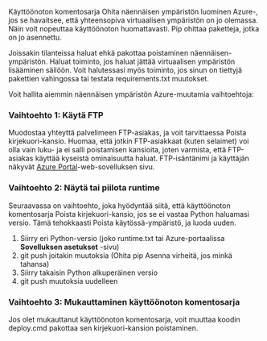 Käyttöönoton komentosarja Ohita näennäisen ympäristön luominen Azure-, jos se havaitsee, että yhteensopiva virtuaalisen ympäristön on jo olemassa.  Näin voit nopeuttaa käyttöönoton huomattavasti.  Pip ohittaa paketteja, jotka on jo asennettu.

Joissakin tilanteissa haluat ehkä pakottaa poistaminen näennäisen-ympäristön.  Haluat toiminto, jos haluat jättää virtuaalisen ympäristön lisääminen säilöön.  Voit halutessasi myös toiminto, jos sinun on tiettyjä pakettien vahingossa tai testata requirements.txt muutokset.

Voit hallita aiemmin näennäisen ympäristön Azure-muutamia vaihtoehtoja:

### <a name="option-1-use-ftp"></a>Vaihtoehto 1: Käytä FTP

Muodostaa yhteyttä palvelimeen FTP-asiakas, ja voit tarvittaessa Poista kirjekuori-kansio.  Huomaa, että jotkin FTP-asiakkaat (kuten selaimet) voi olla vain luku- ja ei salli poistamisen kansioita, joten varmista, että FTP-asiakas käyttää kyseistä ominaisuutta haluat.  FTP-isäntänimi ja käyttäjän näkyvät [Azure Portal](https://portal.azure.com)-web-sovelluksen sivu.

### <a name="option-2-toggle-runtime"></a>Vaihtoehto 2: Näytä tai piilota runtime

Seuraavassa on vaihtoehto, joka hyödyntää siitä, että käyttöönoton komentosarja Poista kirjekuori-kansio, jos se ei vastaa Python haluamasi versio.  Tämä tehokkaasti Poista käytössä-ympäristö, ja luoda uuden.

1. Siirry eri Python-versio (joko runtime.txt tai Azure-portaalissa **Sovelluksen asetukset** -sivu)
1. git push joitakin muutoksia (Ohita pip Asenna virheitä, jos minkä tahansa)
1. Siirry takaisin Python alkuperäinen versio
1. git push muutoksia uudelleen

### <a name="option-3-customize-deployment-script"></a>Vaihtoehto 3: Mukauttaminen käyttöönoton komentosarja

Jos olet mukauttanut käyttöönoton komentosarja, voit muuttaa koodin deploy.cmd pakottaa sen kirjekuori-kansion poistaminen.
